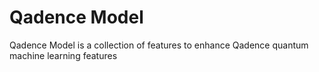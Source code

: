 # Qadence Model

Qadence Model is a collection of features to enhance Qadence quantum machine learning features
